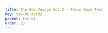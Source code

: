```yaml
---
title: The Sea Voyage Act 2 - Folio Base Text
key: tsv-bt-act02
parent: tsv-bt
order: 20
---
```

<tei-render mode="drama" linedisplay="5" src="../../../files/TSV-BaseText-Act2.xml" line-display="5" line-prefix="line" line-start="1" close-icon="close" close-label="Close" copy-message="Copied to Clipboard" link-icon="link" link-label="Get link" page-icon="description" page-label="See the original page" pathAssetCss="../../../assets/css"></tei-render>
